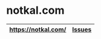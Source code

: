 # notkal.com

| https://notkal.com/ | [Issues](https://github.com/not-the/notkal.com/issues) |
|---|---|
